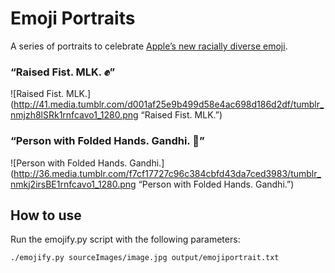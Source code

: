 # Emoji Portraits

A series of portraits to celebrate [Apple’s new racially diverse emoji](http://mashable.com/2015/02/26/diverse-emoji-explainer/).

### “Raised Fist. MLK. ✊”

![Raised Fist. MLK.](http://41.media.tumblr.com/d001af25e9b499d58e4ac698d186d2df/tumblr_nmjzh8lSRk1rnfcavo1_1280.png “Raised Fist. MLK.”)

### “Person with Folded Hands. Gandhi. 🙏”

![Person with Folded Hands. Gandhi.](http://36.media.tumblr.com/f7cf17727c96c384cbfd43da7ced3983/tumblr_nmkj2irsBE1rnfcavo1_1280.png “Person with Folded Hands. Gandhi.”)

## How to use

Run the emojify.py script with the following parameters:

```./emojify.py sourceImages/image.jpg output/emojiportrait.txt```